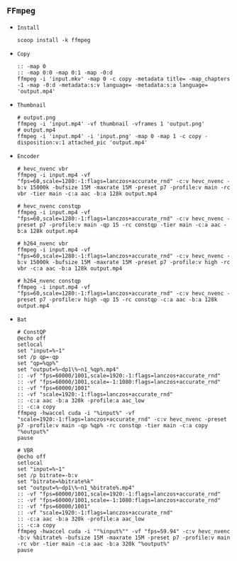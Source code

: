 ## `FFmpeg`
* `Install`
  ```
  scoop install -k ffmpeg
  ```
* `Copy`
  ```
  :: -map 0
  :: -map 0:0 -map 0:1 -map -0:d
  ffmpeg -i 'input.mkv' -map 0 -c copy -metadata title= -map_chapters -1 -map -0:d -metadata:s:v language= -metadata:s:a language= 'output.mp4'
  ```
* `Thumbnail`
  ```
  # output.png
  ffmpeg -i 'input.mp4' -vf thumbnail -vframes 1 'output.png'
  # output.mp4
  ffmpeg -i 'input.mp4' -i 'input.png' -map 0 -map 1 -c copy -disposition:v:1 attached_pic 'output.mp4'
  ```
* `Encoder`
  ```
  # hevc_nvenc vbr
  ffmpeg -i input.mp4 -vf "fps=60,scale=1280:-1:flags=lanczos+accurate_rnd" -c:v hevc_nvenc -b:v 15000k -bufsize 15M -maxrate 15M -preset p7 -profile:v main -rc vbr -tier main -c:a aac -b:a 128k output.mp4

  # hevc_nvenc constqp
  ffmpeg -i input.mp4 -vf "fps=60,scale=1280:-1:flags=lanczos+accurate_rnd" -c:v hevc_nvenc -preset p7 -profile:v main -qp 15 -rc constqp -tier main -c:a aac -b:a 128k output.mp4

  # h264_nvenc vbr
  ffmpeg -i input.mp4 -vf "fps=60,scale=1280:-1:flags=lanczos+accurate_rnd" -c:v hevc_nvenc -b:v 15000k -bufsize 15M -maxrate 15M -preset p7 -profile:v high -rc vbr -c:a aac -b:a 128k output.mp4

  # h264_nvenc constqp
  ffmpeg -i input.mp4 -vf "fps=60,scale=1280:-1:flags=lanczos+accurate_rnd" -c:v hevc_nvenc -preset p7 -profile:v high -qp 15 -rc constqp -c:a aac -b:a 128k output.mp4
* `Bat`
  ```
  # ConstQP
  @echo off 
  setlocal 
  set "input=%~1"
  set /p qp=-qp 
  set "qp=%qp%"
  set "output=%~dp1\%~n1_%qp%.mp4"
  :: -vf "fps=60000/1001,scale=1920:-1:flags=lanczos+accurate_rnd"
  :: -vf "fps=60000/1001,scale=-1:1080:flags=lanczos+accurate_rnd"
  :: -vf "fps=60000/1001"
  :: -vf "scale=1920:-1:flags=lanczos+accurate_rnd"
  :: -c:a aac -b:a 320k -profile:a aac_low
  :: -c:a copy
  ffmpeg -hwaccel cuda -i "%input%" -vf "scale=1920:-1:flags=lanczos+accurate_rnd" -c:v hevc_nvenc -preset p7 -profile:v main -qp %qp% -rc constqp -tier main -c:a copy "%output%"
  pause

  # VBR
  @echo off 
  setlocal 
  set "input=%~1"
  set /p bitrate=-b:v 
  set "bitrate=%bitrate%k"
  set "output=%~dp1\%~n1_%bitrate%.mp4"
  :: -vf "fps=60000/1001,scale=1920:-1:flags=lanczos+accurate_rnd"
  :: -vf "fps=60000/1001,scale=-1:1080:flags=lanczos+accurate_rnd"
  :: -vf "fps=60000/1001"
  :: -vf "scale=1920:-1:flags=lanczos+accurate_rnd"
  :: -c:a aac -b:a 320k -profile:a aac_low
  :: -c:a copy
  ffmpeg -hwaccel cuda -i ""%input%"" -vf "fps=59.94" -c:v hevc_nvenc -b:v %bitrate% -bufsize 15M -maxrate 15M -preset p7 -profile:v main -rc vbr -tier main -c:a aac -b:a 320k "%output%"
  pause